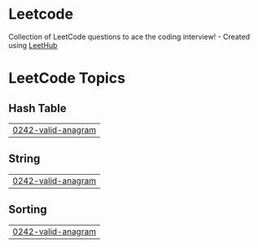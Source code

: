 # Leetcode
Collection of LeetCode questions to ace the coding interview! - Created using [LeetHub](https://github.com/QasimWani/LeetHub)

<!---LeetCode Topics Start-->
# LeetCode Topics
## Hash Table
|  |
| ------- |
| [0242-valid-anagram](https://github.com/sahasrocks/Leetcode/tree/master/0242-valid-anagram) |
## String
|  |
| ------- |
| [0242-valid-anagram](https://github.com/sahasrocks/Leetcode/tree/master/0242-valid-anagram) |
## Sorting
|  |
| ------- |
| [0242-valid-anagram](https://github.com/sahasrocks/Leetcode/tree/master/0242-valid-anagram) |
<!---LeetCode Topics End-->